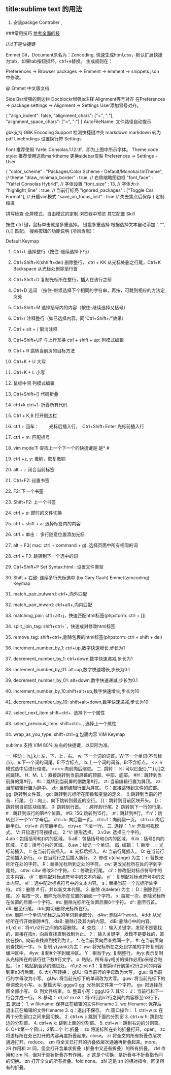 title:sublime text  的用法
---
1. 安装packge Controller ,

###常用技巧
[参考全面的技](http://www.cnblogs.com/figure9/p/sublime-text-complete-guide.html)

//以下是快捷键

Emmet Git，Document原名为：Zencoding, 快速生成html,css，默认扩展快捷为tab，如果tab按钮损坏，ctrl+e替换。 生成规则在：

Preferences -> Browser packages -> Emment -> emment -> snippets.json                
中修改。

@ Emmet 中文版文档

Side Bar增强的侧边栏
Docblockr增强js注释
Alignment等号对齐 在Preferences -> package settings -> Alignment -> Settings User添加冒号对齐。

{
 "align_indent": false,
 "alignment_chars": ["=", ":"],
 "alignment_space_chars": ["=", ":"]
}
AutoFileName: 文件路径自动提示

gbk支持 GBK Encoding Support
检测快捷键冲突
markdown markdown 转为 pdf
LineEndings 设置换行符
Settings

Font 推荐使用 YaHei.Consolas.1.12.ttf，即为上图中所示字体。
Theme
code style: 推荐使用这款marktheme
更换sidebar皮肤
Preferences -> Settings - User

{
    "color_scheme"        : "Packages/Color Scheme - Default/Monokai.tmTheme",    // theme
    "draw_minimap_border" : true,                                                 // 右侧缩略图边框
    "font_face"           : "YaHei Consolas Hybrid",                              // 字体设置
    "font_size"           : 13,                                                   // 字体大小
    "highlight_line"      : true,                                                 // 当前行标亮
    "ignored_packages"    : ["Toggle Css Format"],                                // 开启vim模式
    "save_on_focus_lost"  : true                                                  // 失去焦点后保存
}
定制缩进

拼写检查
全屏模式，自由模式的定制
浏览器中预览
其它配置
Skill

按住 ctrl 键，鼠标单击就是多重选择。
键盘多重选择
根据选择文本自动添加 ', "",(),[] 匹配。
搜索按钮的功能说明 (冷风贡献)：

Default Keymap

1. Ctrl+L             选择整行（按住-继续选择下行） 
2. Ctrl+Shift+K(shhift+del)     删除整行，  ctrl + KK 从光标处删之行尾，Ctrl+K Backspace 从光标处删除至行首
3. Ctrl+Shift+D       复制光标所在整行，插入在该行之前  
4. Ctrl+D             选词 （按住-继续选择下个相同的字符串，再按，可跳到相应的方法定义处
5. Ctrl+Shift+M       选择括号内的内容（按住-继续选择父括号） 
6. Ctrl+/             注释整行（如已选择内容，同“Ctrl+Shift+/”效果）
7. Ctrl + alt + /     取消注释 
8. Ctrl+Shift+UP      与上行互换  ctrl + shift + up: 列模式编辑  
9. Ctrl + R           跳转当前页的目标方法
10. Ctrl+K + U        大写
11. Ctrl+K + L        小写
12. 鼠标中间           列模式编辑
13. Ctrl+Shift+[]     代码折叠
14. ctrl+k ctrl+1:    折叠所有代码 
15. Ctrl + K,B        打开侧边栏
16. ctrl + 回车：　　   光标后插入行，　Ctrl+Shift+Enter 光标前插入行
17. ctrl + m:         匹配括号
18. vim mode下        查找上一个下一个的快捷键是 是* #
19. ctrl +z, y:       撤销，恢复撤销
20. alt + .:          闭合当前标签
21. Ctrl+F2:          设置书签
22. F2:               下一个书签
23. Shift+F2:         上一个书签
24. ctrl + p:         即时的文件切换
25. ctrl + shift + a: 选择标签内的内容 
26. ctrl + 单击：      多行随意位置添加光标
27. alt + F3( mac: ctrl + command + g): 选择页面中所有相同的词
28. ctrl + F3:        跳转到下一个选中的词    
29. Ctrl+Shift+P Set Syntax:html : 设置文件类型
30. Shift + 右键:     连续多行光标选中 (by Gary Gauh)
Emmet(zencoding) Keymap

1. match_pair_outward: ctrl+,向外匹配
2. match_pair_inward: ctrl+alt+,向内匹配
3. matching_pair: ctrl+alt+j，快速匹配html标签(phpstorm: ctrl + [])
4. split_join_tag: shift+ctrl+`，快速成对修改html标签
5. remove_tag: shift+ctrl+;删除包裹的html标签(phpstorm: ctrl + shift + del)
6. increment_number_by_1: ctrl+up,数字快速增长,步长为1
7. decrement_number_by_1: ctrl+down,数字快速递减,步长为1
8. increment_number_by_01: alt+up,数字快速增长,步长为0.1
9. decrement_number_by_01: alt+down,数字快速递减,步长为0.1
10. increment_number_by_10:shift+alt+up,数字快速增长,步长为10
11. decrement_number_by_10: shift+alt+down,数字快速递减,步长为10
12. select_next_item:shift+ctrl+. 选择下一个属性
13. select_previous_item: shift+ctrl+,, 选择上一个属性 
14. wrap_as_you_type: shift+ctrl+g,包裹内容
VIM Keymap

sublime 支持 VIM 80% 左右的快捷键，以实际为准。

一. 移动：
    h,j,k,l: 左，下，上，右。
    w: 下一个词的词首。W:下一个单词(不含标点)。
    e:下一个词的词尾。E:不含标点。
    b:上一个词的词首。B:不含标点。
    <>: v 模式选中后进行缩进。
    >><<:向前向后缩进。 
二. 跳转：
    %: 可以匹配{},"",(),[]之间跳转。
    H、M、L：直接跳转到当前屏幕的顶部、中部、底部。
    #H：跳转到当前屏的第#行。
    #L：跳转到当前屏的倒数第#行。
    zt: 当前编辑行置为屏顶。
    zz: 当前编辑行置为屏中。
    zb: 当前编辑行置为屏底。
    G：直接跳转到文件的底部。
    gg: 跳转到文件首。
    gd: 跳转到光标所在函数和变量的定义。
    ():跳转到当前的行首、行尾。
    {}：向上、向下跳转到最近的空行。
    [{：跳转到目前区块开头。
    ]}：跳转到目前区块结尾。
    0: 跳转到行首。
    $: 跳转到行尾。
    2$: 跳转到下一行的行尾。
    #：跳转到该行的第#个位置。
    #G: 15G,跳转到15行。
    :#：跳转到#行。
    f'n'：跳转到下一个"n"字母后。
    ctrl+b: 向后翻一页。
    ctrl+f：向前翻一页。
    ctrl+u: 向后翻半页。
    ctrl+d: 向前翻半页。
    ctry+e: 下滚一行。
三. 选择：
    1.v: 开启可视模式。 V: 开启逐行可视模式。
    2.^V: 矩形选择。
    3.v3w: 选择三个字符。  
    4.ab：包括括号和()内的区域。
    5.aB：包括括号和{}内的区域。
    6.ib：括号()内的区域。
    7.iB：括号{}内的区域。
    8.aw：标记一个单词。
四. 编辑：
    1. 新增：
        i: 光标前插入。
        I: 在当前行首插入。
        a: 光标后插入。
        A: 当前行尾插入。
        O: 在当前行之前插入新行。
        o: 在当前行之后插入新行。
    2. 修改 c(change) 为主：
        r: 替换光标所在处的字符。
        R：替换光标所到之处的字符。
        cw: 更改光标所在处的字到字尾处。
        c#w: c3w 修改3个字符。
        C：修改到行尾。
        ci'：修改配对标点符号中的文本内容。
        di'：删除配对标点符号中的文本内容。
        yi'：复制配对标点符号中的文本内容。
        vi'：选中配对标点符号中的文本内容。
        s：替换当前一个光标所处字符。
        #S：删除 # 行，并以新文本代替。
    3. 删除 d(delete) 为主：
        D：删除到行尾。
        X: 每按一次，删除光标所在位置的前面一个字符。
        x: 每按一次，删除光标所在位置的后面一个字符。
        #x: 删除光标所在位置后面6个字符。
        d^: 删至行首。
        d$: 删至行尾。
        dd:(剪切)删除光标所在行。        
        dw: 删除一个单词/光标之后的单词剩余部分。
        d4w: 删除4个word。
        #dd: 从光标所在行开始删除#行。
        daB: 删除{}及其内的内容。
        diB: 删除{}中的内容。
        n1,n2 d：将n1,n2行之间的内容删除。
    4. 查找：
        /： 输入关键字，发现不是要找的，直接在按n，向后查找直到找到为止。
        ?： 输入关键字，发现不是要找的，直接在按n，向前查找直到找到为止。
        *: 在当前页向后查找同一字。
        #: 在当前页向前查找同一字。
    5. 复制 y(yank)为主：
        yw: 将光标所在之处到字尾的字符复制到缓冲区中。
        #yw: 复制#个字到缓冲区。
        Y：相当于yy, 复制整行。
        #yy:表示复制从光标所在的该行往下数#行文字。
        p: 粘贴。所有与y相关的操作必用p来结合粘贴。
        ]p：粘贴到合适的缩进处。
        n1,n2 co n3：复制第n1行到第n2行之间的内容到第n3行后面。
    6. 大小写转换：
        gUU: 将当前行的字母改为大写。
        guu: 将当前行的字母改为小写。
        gUw: 将当前光标下的单词改为大写。
        guw: 将当前光标下的单词改为小写。
        a. 整篇大写:
        ggguG
        gg: 光标到文件第一个字符。
        gu: 把选择范围全部小写。
        G: 到文件结束。
        b. 整篇小写：gggUG
    7.  其它：
        J：当前行和下一行合并成一行。
    8.  移动：
        n1,n2 m n3：将n1行到n2行之间的内容移至n3行下。
五.退出：
     1. w filename: 保存正在编辑的文件filename
     2. wq filename: 保存后退出正在编辑的文件filename
     3. q：退出不保存。
六.窗口操作：
     1. ctrl+w p: 在两个分割窗口之间来回切换。
     2. ctrl+w j: 跳到下面的分割窗
     3. ctrl+w h: 跳到左边的分割窗。
     4. ctrl+w k: 跳到上面的分割窗。
     5. ctrl+w l: 跳到右边的分割窗。
	 6. C+1:第一个窗口，2第二个
七.折叠：
    zo 将游标所在处的折叠打开。open。
    zc 将游标所在处已打开的内容再度折叠起来。close。
    zr 将全文的所有折叠依层次通通打开。reduce。
    zm 将全文已打开的折叠依层次通通再折叠起来。more。
    zR 作用和 zr 同，但会打开含巢状折叠（折叠中又还有折叠）的所有折叠。
    zM 作用和 zm 同，但对于巢状折叠亦有作用。
    zi 这是个切换，是折叠与不折叠指令间的切换。
    zn 打开全文的所有折叠。fold none。
    zN 这是 zn 的相对指令，回复所有的折叠。
